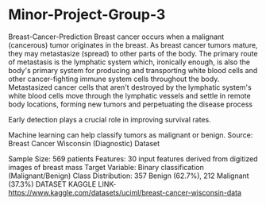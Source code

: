 # Minor-Project-Group-3

Breast-Cancer-Prediction
Breast cancer occurs when a malignant (cancerous) tumor originates in the breast. As breast cancer tumors mature, they may metastasize (spread) to other parts of the body. The primary route of metastasis is the lymphatic system which, ironically enough, is also the body's primary system for producing and transporting white blood cells and other cancer-fighting immune system cells throughout the body. Metastasized cancer cells that aren't destroyed by the lymphatic system's white blood cells move through the lymphatic vessels and settle in remote body locations, forming new tumors and perpetuating the disease process

Early detection plays a crucial role in improving survival rates.

Machine learning can help classify tumors as malignant or benign. Source: Breast Cancer Wisconsin (Diagnostic) Dataset

Sample Size: 569 patients
Features: 30 input features derived from digitized images of breast mass
Target Variable: Binary classification (Malignant/Benign)
Class Distribution: 357 Benign (62.7%), 212 Malignant (37.3%)
DATASET KAGGLE LINK-https://www.kaggle.com/datasets/uciml/breast-cancer-wisconsin-data
